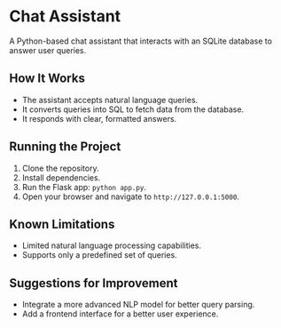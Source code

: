 # Chat Assistant

A Python-based chat assistant that interacts with an SQLite database to answer user queries.

## How It Works
- The assistant accepts natural language queries.
- It converts queries into SQL to fetch data from the database.
- It responds with clear, formatted answers.

## Running the Project
1. Clone the repository.
2. Install dependencies.
3. Run the Flask app: `python app.py`.
4. Open your browser and navigate to `http://127.0.0.1:5000`.

## Known Limitations
- Limited natural language processing capabilities.
- Supports only a predefined set of queries.

## Suggestions for Improvement
- Integrate a more advanced NLP model for better query parsing.
- Add a frontend interface for a better user experience.
